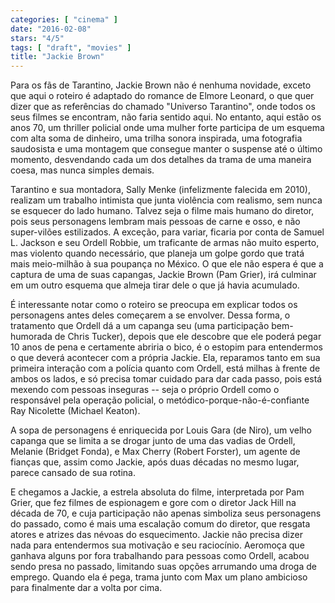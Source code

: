 ```yaml
---
categories: [ "cinema" ]
date: "2016-02-08"
stars: "4/5"
tags: [ "draft", "movies" ]
title: "Jackie Brown"
---
```

Para os fãs de Tarantino, Jackie Brown não é nenhuma novidade, exceto
que aqui o roteiro é adaptado do romance de Elmore Leonard, o que quer
dizer que as referências do chamado "Universo Tarantino", onde todos
os seus filmes se encontram, não faria sentido aqui. No entanto, aqui
estão os anos 70, um thriller policial onde uma mulher forte participa
de um esquema com alta soma de dinheiro, uma trilha sonora inspirada,
uma fotografia saudosista e uma montagem que consegue manter o suspense
até o último momento, desvendando cada um dos detalhes da trama de
uma maneira coesa, mas nunca simples demais.

Tarantino e sua montadora, Sally Menke (infelizmente falecida em 2010),
realizam um trabalho intimista que junta violência com realismo, sem
nunca se esquecer do lado humano. Talvez seja o filme mais humano do
diretor, pois seus personagens lembram mais pessoas de carne e osso,
e não super-vilões estilizados. A exceção, para variar, ficaria por
conta de Samuel L. Jackson e seu Ordell Robbie, um traficante de armas
não muito esperto, mas violento quando necessário, que planeja um golpe
gordo que tratá mais meio-milhão à sua poupança no México. O que
ele não espera é que a captura de uma de suas capangas, Jackie Brown
(Pam Grier), irá culminar em um outro esquema que almeja tirar dele o
que já havia acumulado.

É interessante notar como o roteiro se preocupa em explicar todos
os personagens antes deles começarem a se envolver. Dessa forma,
o tratamento que Ordell dá a um capanga seu (uma participação
bem-humorada de Chris Tucker), depois que ele descobre que ele poderá
pegar 10 anos de pena e certamente abriria o bico, é o estopim
para entendermos o que deverá acontecer com a própria Jackie. Ela,
reparamos tanto em sua primeira interação com a polícia quanto com
Ordell, está milhas à frente de ambos os lados, e só precisa tomar
cuidado para dar cada passo, pois está mexendo com pessoas inseguras --
seja o próprio Ordell como o responsável pela operação policial,
o metódico-porque-não-é-confiante Ray Nicolette (Michael Keaton).

A sopa de personagens é enriquecida por Louis Gara (de Niro), um velho
capanga que se limita a se drogar junto de uma das vadias de Ordell,
Melanie (Bridget Fonda), e Max Cherry (Robert Forster), um agente de
fianças que, assim como Jackie, após duas décadas no mesmo lugar,
parece cansado de sua rotina.

E chegamos a Jackie, a estrela absoluta do filme, interpretada por
Pam Grier, que fez filmes de espionagem e gore com o diretor Jack
Hill na década de 70, e cuja participação não apenas simboliza seus
personagens do passado, como é mais uma escalação comum do diretor, que
resgata atores e atrizes das névoas do esquecimento. Jackie não precisa
dizer nada para entendermos sua motivação e seu raciocínio. Aeromoça
que ganhava alguns por fora trabalhando para pessoas como Ordell, acabou
sendo presa no passado, limitando suas opções arrumando uma droga de
emprego. Quando ela é pega, trama junto com Max um plano ambicioso para
finalmente dar a volta por cima.
